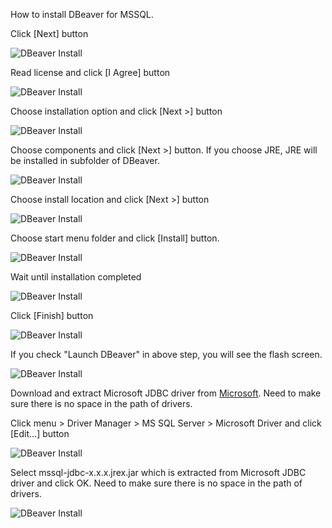 How to install DBeaver for MSSQL.

Click [Next] button

![DBeaver Install](./dbeaver_install_step_1.png)

Read license and click [I Agree] button

![DBeaver Install](./dbeaver_install_step_2.png)

Choose installation option and click [Next >] button

![DBeaver Install](./dbeaver_install_step_3.png)

Choose components and click [Next >] button. If you choose JRE, JRE will be installed in subfolder of DBeaver.

![DBeaver Install](./dbeaver_install_step_4.png)

Choose install location and click [Next >] button

![DBeaver Install](./dbeaver_install_step_5.png)

Choose start menu folder and click [Install] button.

![DBeaver Install](./dbeaver_install_step_6.png)

Wait until installation completed

![DBeaver Install](./dbeaver_install_step_7.png)

Click [Finish] button

![DBeaver Install](./dbeaver_install_step_8.png)

If you check "Launch DBeaver" in above step, you will see the flash screen.

![DBeaver Install](./dbeaver_install_step_9.png)

Download and extract Microsoft JDBC driver from [Microsoft](https://docs.microsoft.com/ko-kr/sql/connect/jdbc/microsoft-jdbc-driver-for-sql-server). Need to make sure there is no space in the path of drivers.

Click menu > Driver Manager > MS SQL Server > Microsoft Driver and click [Edit...] button

![DBeaver Install](./dbeaver_install_step_10.png)

Select mssql-jdbc-x.x.x.jrex.jar which is extracted from Microsoft JDBC driver and click OK. Need to make sure there is no space in the path of drivers.

![DBeaver Install](./dbeaver_install_step_11.png)


